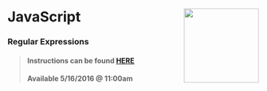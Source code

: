 # JavaScript <img align="right" src="https://github.com/Learning-Fuze/prototypes_C9/blob/assets/assets/images/logos/LF_LOGO.png?raw=true" width="150">
### Regular Expressions

>#### Instructions can be found <a href="http://learning-fuze.github.io/prototypes_C9/#/JS-REGEX" target="_blank">HERE</a>
>#### Available 5/16/2016 @ 11:00am